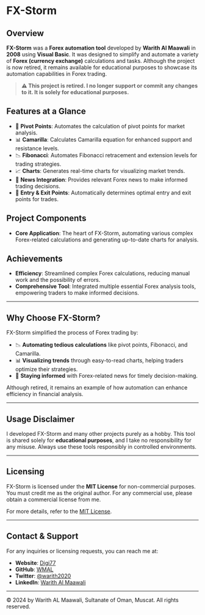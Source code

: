 # FX-Storm

## Overview

**FX-Storm** was a **Forex automation tool** developed by **Warith Al Maawali** in **2008** using **Visual Basic**. It was designed to simplify and automate a variety of **Forex (currency exchange)** calculations and tasks. Although the project is now retired, it remains available for educational purposes to showcase its automation capabilities in Forex trading.

> **⚠️ This project is retired. I no longer support or commit any changes to it. It is solely for educational purposes.**

## Features at a Glance

- 💱 **Pivot Points**: Automates the calculation of pivot points for market analysis.
- 📊 **Camarilla**: Calculates Camarilla equation for enhanced support and resistance levels.
- 📉 **Fibonacci**: Automates Fibonacci retracement and extension levels for trading strategies.
- 📈 **Charts**: Generates real-time charts for visualizing market trends.
- 📰 **News Integration**: Provides relevant Forex news to make informed trading decisions.
- 📌 **Entry & Exit Points**: Automatically determines optimal entry and exit points for trades.

## Project Components

- **Core Application**: The heart of FX-Storm, automating various complex Forex-related calculations and generating up-to-date charts for analysis.

## Achievements

- **Efficiency**: Streamlined complex Forex calculations, reducing manual work and the possibility of errors.
- **Comprehensive Tool**: Integrated multiple essential Forex analysis tools, empowering traders to make informed decisions.

---

## Why Choose FX-Storm?

FX-Storm simplified the process of Forex trading by:
- 📉 **Automating tedious calculations** like pivot points, Fibonacci, and Camarilla.
- 📊 **Visualizing trends** through easy-to-read charts, helping traders optimize their strategies.
- 📰 **Staying informed** with Forex-related news for timely decision-making.

Although retired, it remains an example of how automation can enhance efficiency in financial analysis.

---

## Usage Disclaimer

I developed FX-Storm and many other projects purely as a hobby. This tool is shared solely for **educational purposes**, and I take no responsibility for any misuse. Always use these tools responsibly in controlled environments.

---

## Licensing

FX-Storm is licensed under the **MIT License** for non-commercial purposes. You must credit me as the original author. For any commercial use, please obtain a commercial license from me.

For more details, refer to the [MIT License](https://opensource.org/licenses/MIT).

---

## Contact & Support

For any inquiries or licensing requests, you can reach me at:

- **Website**: [Digi77](https://www.digi77.com)
- **GitHub**: [WMAL](https://github.com/WMAL)
- **Twitter**: [@warith2020](https://twitter.com/warith2020)
- **LinkedIn**: [Warith Al Maawali](https://www.linkedin.com/in/warith1977)

---

© 2024 by Warith AL Maawali, Sultanate of Oman, Muscat. All rights reserved.
